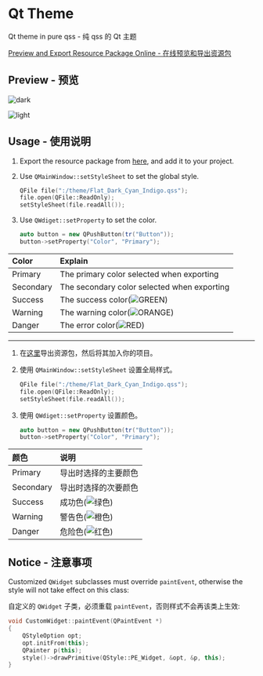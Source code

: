 # Qt Theme

Qt theme in pure qss - 纯 qss 的 Qt 主题

[Preview and Export Resource Package Online - 在线预览和导出资源包](https://hubenchang0515.github.io/moe-tools/#/qt-theme)

## Preview - 预览

![dark](./doc/image/dark.webp)

![light](./doc/image/light.webp)

## Usage - 使用说明

1. Export the resource package from [here](https://hubenchang0515.github.io/moe-tools/#/qt-theme), and add it to your project.

2. Use `QMainWindow::setStyleSheet` to set the global style.
    ```c++
    QFile file(":/theme/Flat_Dark_Cyan_Indigo.qss");
    file.open(QFile::ReadOnly);
    setStyleSheet(file.readAll());
    ```
3. Use `QWdiget::setProperty` to set the color.
    ```c++
    auto button = new QPushButton(tr("Button"));
    button->setProperty("Color", "Primary");
    ```

| Color        | Explain                                                                    |
| :----------- | :------------------------------------------------------------------------- |
| Primary      | The primary color selected when exporting                                  |
| Secondary    | The secondary color selected when exporting                                |
| Success      | The success color(![GREEN](https://placehold.co/16x16/4caf50/4caf50.png))  |
| Warning      | The warning color(![ORANGE](https://placehold.co/16x16/ff9800/ff9800.png)) |
| Danger        | The error color(![RED](https://placehold.co/16x16/f44336/f44336.png))      |

--- 

1. 在[这里](https://hubenchang0515.github.io/moe-tools/#/qt-theme)导出资源包，然后将其加入你的项目。

2. 使用 `QMainWindow::setStyleSheet` 设置全局样式。
    ```c++
    QFile file(":/theme/Flat_Dark_Cyan_Indigo.qss");
    file.open(QFile::ReadOnly);
    setStyleSheet(file.readAll());
    ```

3. 使用 `QWdiget::setProperty` 设置颜色。
    ```c++
    auto button = new QPushButton(tr("Button"));
    button->setProperty("Color", "Primary");
    ```

| 颜色          | 说明                                                         |
| :----------- | :---------------------------------------------------------- |
| Primary      | 导出时选择的主要颜色                                             |
| Secondary    | 导出时选择的次要颜色                                             |
| Success      | 成功色(![绿色](https://placehold.co/16x16/4caf50/4caf50.png)) |
| Warning      | 警告色(![橙色](https://placehold.co/16x16/ff9800/ff9800.png)) |
| Danger       | 危险色(![红色](https://placehold.co/16x16/f44336/f44336.png)) |


## Notice - 注意事项

Customized `QWidget` subclasses must override `paintEvent`, otherwise the style will not take effect on this class:

自定义的 `QWidget` 子类，必须重载 `paintEvent`，否则样式不会再该类上生效:  

```cpp
void CustomWidget::paintEvent(QPaintEvent *)
{
    QStyleOption opt;
    opt.initFrom(this);
    QPainter p(this);
    style()->drawPrimitive(QStyle::PE_Widget, &opt, &p, this);
}
```
